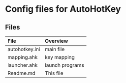 # Config files for AutoHotKey

## Files
| File | Overview |
|:---|:---|
|autohotkey.ini|main file|
|mapping.ahk|key mapping|
|launcher.ahk|launch programs|
|Readme.md|This file|
